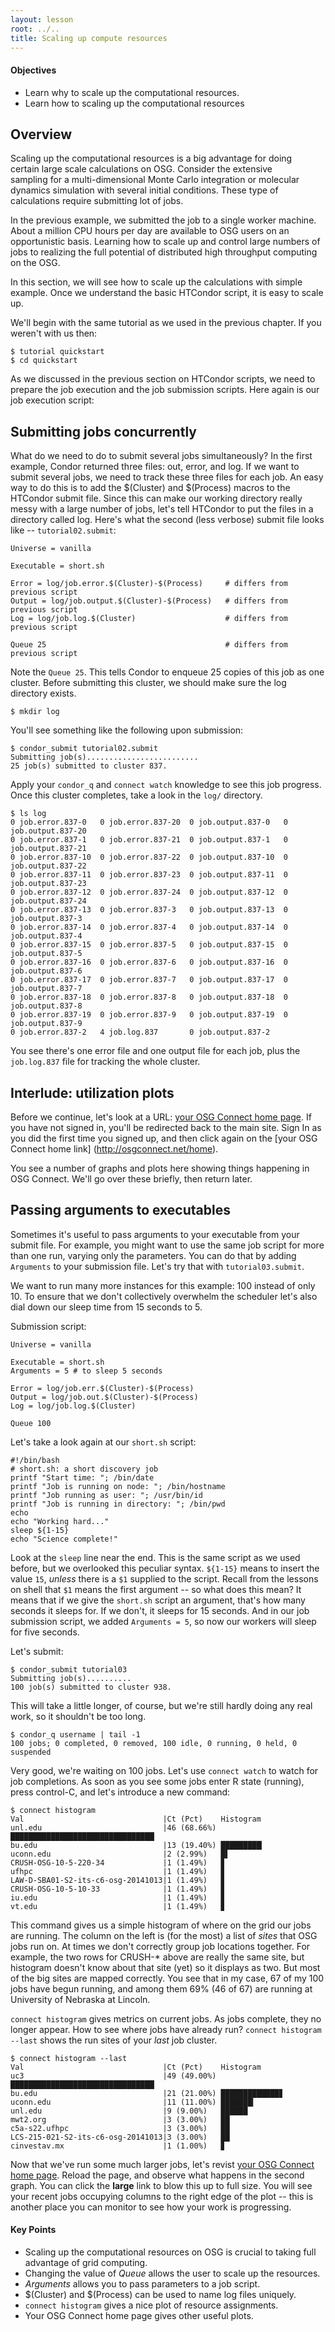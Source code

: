```yaml
---
layout: lesson
root: ../..
title: Scaling up compute resources 
---
```

<div class="objectives" markdown="1">

#### Objectives
*   Learn why to scale up the computational resources.
*   Learn how to scaling up the computational resources  
</div>

## Overview

Scaling up the computational resources is a big advantage for doing     
certain large scale calculations on OSG. Consider the extensive         
sampling for a multi-dimensional Monte Carlo integration or molecular   
dynamics simulation with several initial conditions. These type of      
calculations require submitting lot of jobs.                  

In the previous example, we submitted the job to a single worker
machine. About a million CPU hours per day are available to OSG users
on an opportunistic basis.  Learning how to scale up and control large
numbers of jobs to realizing the full potential of distributed high
throughput computing on the OSG.

In this section, we will see how to scale up the calculations with
simple example. Once we understand the basic HTCondor script, it is easy
to scale up.

We'll begin with the same tutorial as we used in the previous chapter.  If
you weren't with us then:

~~~
$ tutorial quickstart
$ cd quickstart
~~~

As we discussed in the previous section on HTCondor scripts, we need to 
prepare the job execution and the job submission scripts. Here again
is our job execution script:

## Submitting jobs concurrently

What do we need to do to submit several jobs simultaneously? In the
first example, Condor returned three files: out, error, and log. If we
want to submit several jobs, we need to track these three files for each
job. An easy way to do this is to add the $(Cluster) and $(Process)
macros to the HTCondor submit file. Since this can make our working
directory really messy with a large number of jobs, let's tell HTCondor
to put the files in a directory called log. Here's what the second (less
verbose) submit file looks like -- `tutorial02.submit`:

~~~
Universe = vanilla

Executable = short.sh 

Error = log/job.error.$(Cluster)-$(Process)     # differs from previous script
Output = log/job.output.$(Cluster)-$(Process)   # differs from previous script
Log = log/job.log.$(Cluster)                    # differs from previous script

Queue 25                                        # differs from previous script
~~~

Note the `Queue 25`.  This tells Condor to enqueue 25 copies of this job
as one cluster.  Before submitting this cluster, we should make sure the
log directory exists.

~~~
$ mkdir log
~~~

You'll see something like the following upon submission:

~~~
$ condor_submit tutorial02.submit
Submitting job(s).........................
25 job(s) submitted to cluster 837.
~~~

Apply your `condor_q` and `connect watch` knowledge to see this job
progress.  Once this cluster completes, take a look in the `log/`
directory.

~~~
$ ls log
0 job.error.837-0   0 job.error.837-20  0 job.output.837-0   0 job.output.837-20
0 job.error.837-1   0 job.error.837-21  0 job.output.837-1   0 job.output.837-21
0 job.error.837-10  0 job.error.837-22  0 job.output.837-10  0 job.output.837-22
0 job.error.837-11  0 job.error.837-23  0 job.output.837-11  0 job.output.837-23
0 job.error.837-12  0 job.error.837-24  0 job.output.837-12  0 job.output.837-24
0 job.error.837-13  0 job.error.837-3   0 job.output.837-13  0 job.output.837-3
0 job.error.837-14  0 job.error.837-4   0 job.output.837-14  0 job.output.837-4
0 job.error.837-15  0 job.error.837-5   0 job.output.837-15  0 job.output.837-5
0 job.error.837-16  0 job.error.837-6   0 job.output.837-16  0 job.output.837-6
0 job.error.837-17  0 job.error.837-7   0 job.output.837-17  0 job.output.837-7
0 job.error.837-18  0 job.error.837-8   0 job.output.837-18  0 job.output.837-8
0 job.error.837-19  0 job.error.837-9   0 job.output.837-19  0 job.output.837-9
0 job.error.837-2   4 job.log.837       0 job.output.837-2
~~~

You see there's one error file and one output file for each job, plus
the `job.log.837` file for tracking the whole cluster.


## Interlude: utilization plots

Before we continue, let's look at a URL: [your OSG Connect home
page](http://osgconnect.net/home).  If you have not signed in, you'll be
redirected back to the main site.  Sign In as you did the first time you
signed up, and then click again on the [your OSG Connect home link]
(http://osgconnect.net/home).

You see a number of graphs and plots here showing things happening
in OSG Connect.  We'll go over these briefly, then return later.


## Passing arguments to executables 

Sometimes it's useful to pass arguments to your executable from your
submit file. For example, you might want to use the same job script
for more than one run, varying only the parameters. You can do that
by adding `Arguments` to your submission file. Let's try that with
`tutorial03.submit`.

We want to run many more instances for this example: 100 instead of only
10. To ensure that we don't collectively overwhelm the scheduler let's
also dial down our sleep time from 15 seconds to 5.

Submission script:
~~~
Universe = vanilla 

Executable = short.sh 
Arguments = 5 # to sleep 5 seconds 

Error = log/job.err.$(Cluster)-$(Process) 
Output = log/job.out.$(Cluster)-$(Process) 
Log = log/job.log.$(Cluster) 

Queue 100
~~~


Let's take a look again at our `short.sh` script:

~~~
#!/bin/bash
# short.sh: a short discovery job
printf "Start time: "; /bin/date
printf "Job is running on node: "; /bin/hostname
printf "Job running as user: "; /usr/bin/id
printf "Job is running in directory: "; /bin/pwd
echo
echo "Working hard..."
sleep ${1-15}
echo "Science complete!"
~~~

Look at the `sleep` line near the end.  This is the same script as we
used before, but we overlooked this peculiar syntax.  `${1-15}` means to
insert the value `15`, _unless_ there is a `$1` supplied to the script.
Recall from the lessons on shell that `$1` means the first argument --
so what does this mean?  It means that if we give the `short.sh` script
an argument, that's how many seconds it sleeps for.  If we don't, it
sleeps for 15 seconds.  And in our job submission script, we added
`Arguments = 5`, so now our workers will sleep for five seconds.

Let's submit:
~~~
$ condor_submit tutorial03
Submitting job(s)..........
100 job(s) submitted to cluster 938. 
~~~

This will take a little longer, of course, but we're still hardly doing
any real work, so it shouldn't be too long.

~~~
$ condor_q username | tail -1
100 jobs; 0 completed, 0 removed, 100 idle, 0 running, 0 held, 0 suspended
~~~

Very good, we're waiting on 100 jobs.  Let's use `connect watch` to
watch for job completions.  As soon as you see some jobs enter R state
(running), press control-C, and let's introduce a new command:

~~~
$ connect histogram
Val                               |Ct (Pct)    Histogram
unl.edu                           |46 (68.66%) ████████████████████████████████▏
bu.edu                            |13 (19.40%) █████████▏
uconn.edu                         |2 (2.99%)   █▌
CRUSH-OSG-10-5-220-34             |1 (1.49%)   ▊
ufhpc                             |1 (1.49%)   ▊
LAW-D-SBA01-S2-its-c6-osg-20141013|1 (1.49%)   ▊
CRUSH-OSG-10-5-10-33              |1 (1.49%)   ▊
iu.edu                            |1 (1.49%)   ▊
vt.edu                            |1 (1.49%)   ▊
~~~

This command gives us a simple histogram of where on the grid our jobs
are running.  The column on the left is (for the most) a list of _sites_
that OSG jobs run on.  At times we don't correctly group job locations
together. For example, the two rows for CRUSH-* above are really the
same site, but histogram doesn't know about that site (yet) so it
displays as two.  But most of the big sites are mapped correctly.  You
see that in my case, 67 of my 100 jobs have begun running, and among
them 69% (46 of 67) are running at University of Nebraska at Lincoln.

`connect histogram` gives metrics on current jobs.  As jobs complete,
they no longer appear.  How to see where jobs have already run? `connect
histogram --last` shows the run sites of your *last* job cluster.

~~~
$ connect histogram --last
Val                               |Ct (Pct)    Histogram
uc3                               |49 (49.00%) ████████████████████████████████▏
bu.edu                            |21 (21.00%) █████████████▊
uconn.edu                         |11 (11.00%) ███████▎
unl.edu                           |9 (9.00%)   ██████
mwt2.org                          |3 (3.00%)   ██
c5a-s22.ufhpc                     |3 (3.00%)   ██
LCS-215-021-S2-its-c6-osg-20141013|3 (3.00%)   ██
cinvestav.mx                      |1 (1.00%)   ▊
~~~

Now that we've run some much larger jobs, let's revist [your OSG Connect
home page](http://osgconnect.net/home).  Reload the page, and observe
what happens in the second graph.  You can click the **large** link to
blow this up to full size.  You will see your recent jobs occupying
columns to the right edge of the plot -- this is another place you can
monitor to see how your work is progressing.

<div class="keypoints" markdown="1">

#### Key Points
*    Scaling up the computational resources on OSG is crucial to taking full advantage of grid computing.
*    Changing the value of *Queue* allows the user to scale up the resources.   
*    *Arguments* allows you to pass parameters to a job script.
*    $(Cluster) and $(Process) can be used to name log files uniquely.
*    `connect histogram` gives a nice plot of resource assignments.
*    Your OSG Connect home page gives other useful plots.
</div>
